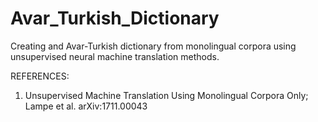 # Avar_Turkish_Dictionary

Creating and Avar-Turkish dictionary from monolingual corpora using unsupervised neural machine translation methods.

REFERENCES:

1. Unsupervised Machine Translation Using Monolingual Corpora Only; Lampe et al. arXiv:1711.00043
